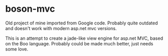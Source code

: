 # boson-mvc
Old project of mine imported from Google code.
Probably quite outdated and doesn't work with modern asp.net mvc versions. 

This is an attempt to create a jade-like view engine for asp.net MVC, based on the Boo language. Probably could be made much better, just needs some love.
